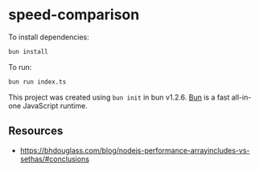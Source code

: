 # speed-comparison


To install dependencies:

```bash
bun install
```

To run:

```bash
bun run index.ts
```

This project was created using `bun init` in bun v1.2.6. [Bun](https://bun.sh) is a fast all-in-one JavaScript runtime.

## Resources

- https://bhdouglass.com/blog/nodejs-performance-arrayincludes-vs-sethas/#conclusions
